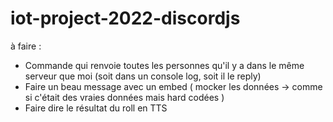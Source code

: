 # iot-project-2022-discordjs

à faire :
- Commande qui renvoie toutes les personnes qu'il y a dans le même serveur que moi (soit dans un console log, soit il le reply)
- Faire un beau message avec un embed ( mocker les données -> comme si c'était des vraies données mais hard codées )
- Faire dire le résultat du roll en TTS